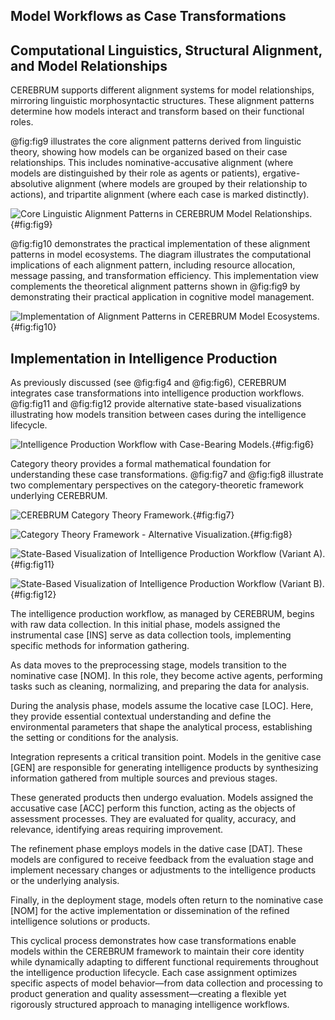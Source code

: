 ## Model Workflows as Case Transformations

## Computational Linguistics, Structural Alignment, and Model Relationships
CEREBRUM supports different alignment systems for model relationships, mirroring linguistic morphosyntactic structures. These alignment patterns determine how models interact and transform based on their functional roles.

@fig:fig9 illustrates the core alignment patterns derived from linguistic theory, showing how models can be organized based on their case relationships. This includes nominative-accusative alignment (where models are distinguished by their role as agents or patients), ergative-absolutive alignment (where models are grouped by their relationship to actions), and tripartite alignment (where each case is marked distinctly).

![Core Linguistic Alignment Patterns in CEREBRUM Model Relationships.](Figure_9.png){#fig:fig9}

@fig:fig10 demonstrates the practical implementation of these alignment patterns in model ecosystems. The diagram illustrates the computational implications of each alignment pattern, including resource allocation, message passing, and transformation efficiency. This implementation view complements the theoretical alignment patterns shown in @fig:fig9 by demonstrating their practical application in cognitive model management.

![Implementation of Alignment Patterns in CEREBRUM Model Ecosystems.](Figure_10.png){#fig:fig10}

## Implementation in Intelligence Production
As previously discussed (see @fig:fig4 and @fig:fig6), CEREBRUM integrates case transformations into intelligence production workflows. @fig:fig11 and @fig:fig12 provide alternative state-based visualizations illustrating how models transition between cases during the intelligence lifecycle.

![Intelligence Production Workflow with Case-Bearing Models.](Figure_6.png){#fig:fig6}

Category theory provides a formal mathematical foundation for understanding these case transformations. @fig:fig7 and @fig:fig8 illustrate two complementary perspectives on the category-theoretic framework underlying CEREBRUM.

![CEREBRUM Category Theory Framework.](Figure_7.png){#fig:fig7}

![Category Theory Framework - Alternative Visualization.](Figure_8.png){#fig:fig8}

![State-Based Visualization of Intelligence Production Workflow (Variant A).](Figure_11.png){#fig:fig11}

![State-Based Visualization of Intelligence Production Workflow (Variant B).](Figure_12.png){#fig:fig12}

The intelligence production workflow, as managed by CEREBRUM, begins with raw data collection. In this initial phase, models assigned the instrumental case [INS] serve as data collection tools, implementing specific methods for information gathering.

As data moves to the preprocessing stage, models transition to the nominative case [NOM]. In this role, they become active agents, performing tasks such as cleaning, normalizing, and preparing the data for analysis.

During the analysis phase, models assume the locative case [LOC]. Here, they provide essential contextual understanding and define the environmental parameters that shape the analytical process, establishing the setting or conditions for the analysis.

Integration represents a critical transition point. Models in the genitive case [GEN] are responsible for generating intelligence products by synthesizing information gathered from multiple sources and previous stages.

These generated products then undergo evaluation. Models assigned the accusative case [ACC] perform this function, acting as the objects of assessment processes. They are evaluated for quality, accuracy, and relevance, identifying areas requiring improvement.

The refinement phase employs models in the dative case [DAT]. These models are configured to receive feedback from the evaluation stage and implement necessary changes or adjustments to the intelligence products or the underlying analysis.

Finally, in the deployment stage, models often return to the nominative case [NOM] for the active implementation or dissemination of the refined intelligence solutions or products.

This cyclical process demonstrates how case transformations enable models within the CEREBRUM framework to maintain their core identity while dynamically adapting to different functional requirements throughout the intelligence production lifecycle. Each case assignment optimizes specific aspects of model behavior—from data collection and processing to product generation and quality assessment—creating a flexible yet rigorously structured approach to managing intelligence workflows.